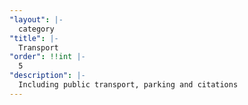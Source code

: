 ```yaml
---
"layout": |-
  category
"title": |-
  Transport
"order": !!int |-
  5
"description": |-
  Including public transport, parking and citations
---
```


